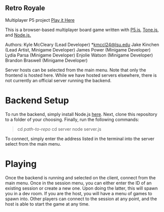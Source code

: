 ##  Retro Royale
Multiplayer P5 project
[Play it Here](https://kmccleary3301.github.io/retro_royale/)

This is a browser-based multiplayer board game written with [P5.js](https://p5js.org/), [Tone.js](https://tonejs.github.io/), and [Node.js.](https://nodejs.org/en/)

Authors:
Kyle McCleary       (Lead Developer)
*kmccl24@lsu.edu
Jake Kinchen        (Lead Artist, Minigame Developer)
James Power         (Minigame Developer)
Lydia Parsa         (Minigame Developer)
Enjolie Watson      (Minigame Developer)
Brandon Braswell    (Minigame Developer)

Server hosts can be selected from the main menu.
Note that only the frontend is hosted here.
While we have hosted servers elsewhere, there is not
currently an official server running the backend.

#   Backend Setup
To run the backend, simply install Node.js [here](https://nodejs.org/en/).
Next, clone this repository to a folder of your choosing.
Finally, run the following commands:

>   cd *path-to-repo*
>   cd server
>   node server.js

To connect, simply enter the address listed in the terminal into the server select from the main menu.

#   Playing
Once the backend is running and selected on the client, connect from the main menu.
Once in the session menu, you can either enter the ID of an existing session or create a new one.
Upon doing the latter, this will spawn you in a dev room. If you are the host, you will have a menu of games
to spawn into. Other players can connect to the session at any point, and the host is able to start
the game at any time.

